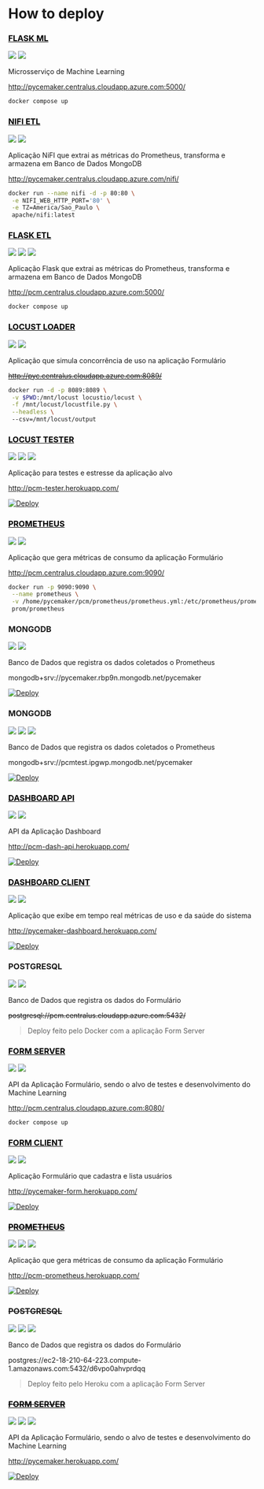 # How to deploy

### <a href="https://github.com/pycemaker/pycemaker-flask-ml" style="color: black">FLASK ML</a>
[<img src="https://img.shields.io/static/v1?label=&message=API&color=red">](<LINK>) [<img src="https://img.shields.io/static/v1?label=&message=AZURE-DIEGO&color=aqua">](<LINK>)

Microsserviço de Machine Learning

http://pycemaker.centralus.cloudapp.azure.com:5000/

```bash
docker compose up
```

### <a href="https://github.com/pycemaker/pycemaker-etl-flow" style="color: black">NIFI ETL</a>
[<img src="https://img.shields.io/static/v1?label=&message=GUI&color=blue">](<LINK>) [<img src="https://img.shields.io/static/v1?label=&message=AZURE-DIEGO&color=aqua">](<LINK>)

Aplicação NiFI que extrai as métricas do Prometheus, transforma e armazena em Banco de Dados MongoDB

http://pycemaker.centralus.cloudapp.azure.com/nifi/

```bash
docker run --name nifi -d -p 80:80 \
 -e NIFI_WEB_HTTP_PORT='80' \
 -e TZ=America/Sao_Paulo \
 apache/nifi:latest
```

### <a href="https://github.com/pycemaker/pycemaker-flask-etl" style="color: black">FLASK ETL</a>
[<img src="https://img.shields.io/static/v1?label=&message=API&color=red">](<LINK>) [<img src="https://img.shields.io/static/v1?label=&message=TESTER&color=gold">](<LINK>) [<img src="https://img.shields.io/static/v1?label=&message=AZURE-PEDRO&color=aqua">](<LINK>)

Aplicação Flask que extrai as métricas do Prometheus, transforma e armazena em Banco de Dados MongoDB

http://pcm.centralus.cloudapp.azure.com:5000/

```bash
docker compose up
```

### <a href="https://github.com/pycemaker/pycemaker-locust-loader" style="color: black">LOCUST LOADER</a>
[<img src="https://img.shields.io/static/v1?label=&message=EXEC&color=GREEN">](<LINK>) [<img src="https://img.shields.io/static/v1?label=&message=AZURE-GUILHERME&color=aqua">](<LINK>)

Aplicação que simula concorrência de uso na aplicação Formulário

~~http://pyc.centralus.cloudapp.azure.com:8089/~~

```bash
docker run -d -p 8089:8089 \
 -v $PWD:/mnt/locust locustio/locust \
 -f /mnt/locust/locustfile.py \
 --headless \ 
 --csv=/mnt/locust/output
```

### <a href="https://github.com/pycemaker/pycemaker-locust-tester" style="color: black">LOCUST TESTER</a>
[<img src="https://img.shields.io/static/v1?label=&message=GUI&color=blue">](<LINK>) [<img src="https://img.shields.io/static/v1?label=&message=TESTER&color=gold">](<LINK>) [<img src="https://img.shields.io/static/v1?label=&message=HEROKU-DIEGO&color=purple">](<LINK>)

Aplicação para testes e estresse da aplicação alvo

http://pcm-tester.herokuapp.com/

[![Deploy](https://img.shields.io/badge/Deploy_to_Heroku-%23430098.svg?style=for-the-badge&logo=heroku&logoColor=white)](https://heroku.com/deploy/?template=https://github.com/pycemaker/pycemaker-locust-tester)

### <a href="https://github.com/diegosilva789/pycemaker-prometheus" style="color: black">PROMETHEUS</a>
[<img src="https://img.shields.io/static/v1?label=&message=GUI&color=blue">](<LINK>) [<img src="https://img.shields.io/static/v1?label=&message=AZURE-PEDRO&color=aqua">](<LINK>)

Aplicação que gera métricas de consumo da aplicação Formulário

http://pcm.centralus.cloudapp.azure.com:9090/

```bash
docker run -p 9090:9090 \
 --name prometheus \
 -v /home/pycemaker/pcm/prometheus/prometheus.yml:/etc/prometheus/prometheus.yml \
 prom/prometheus
```

### MONGODB
[<img src="https://img.shields.io/static/v1?label=&message=DB&color=fuchsia">](<LINK>) [<img src="https://img.shields.io/static/v1?label=&message=ATLAS-DIEGO-OUTLOOK&color=greenyellow">](<LINK>)

Banco de Dados que registra os dados coletados o Prometheus

<a>mongodb+srv://pycemaker.rbp9n.mongodb.net/pycemaker</a>

[![Deploy](https://img.shields.io/badge/Deploy_to_Atlas-darkgreen?style=for-the-badge&logo=mongodb&logoColor=lime)](https://www.mongodb.com/cloud/atlas/register)

### MONGODB
[<img src="https://img.shields.io/static/v1?label=&message=DB&color=fuchsia">](<LINK>) [<img src="https://img.shields.io/static/v1?label=&message=TESTER&color=gold">](<LINK>) [<img src="https://img.shields.io/static/v1?label=&message=ATLAS-DIEGO-GMAIL&color=greenyellow">](<LINK>)

Banco de Dados que registra os dados coletados o Prometheus

<a>mongodb+srv://pcmtest.ipgwp.mongodb.net/pycemaker</a>

[![Deploy](https://img.shields.io/badge/Deploy_to_Atlas-darkgreen?style=for-the-badge&logo=mongodb&logoColor=lime)](https://www.mongodb.com/cloud/atlas/register)

### <a href="https://github.com/pycemaker/pycemaker-dashboard-api" style="color: black">DASHBOARD API</a>
[<img src="https://img.shields.io/static/v1?label=&message=API&color=red">](<LINK>) [<img src="https://img.shields.io/static/v1?label=&message=HEROKU-PEDRO&color=purple">](<LINK>)

API da Aplicação Dashboard

http://pcm-dash-api.herokuapp.com/

[![Deploy](https://img.shields.io/badge/Deploy_to_Heroku-%23430098.svg?style=for-the-badge&logo=heroku&logoColor=white)](https://heroku.com/deploy/?template=https://github.com/pycemaker/pycemaker-dashboard-api)

### <a href="https://github.com/pycemaker/pycemaker-dashboard-client" style="color: black">DASHBOARD CLIENT</a>
[<img src="https://img.shields.io/static/v1?label=&message=GUI&color=blue">](<LINK>) [<img src="https://img.shields.io/static/v1?label=&message=HEROKU-DIEGO&color=purple">](<LINK>)

Aplicação que exibe em tempo real métricas de uso e da saúde do sistema

http://pycemaker-dashboard.herokuapp.com/

[![Deploy](https://img.shields.io/badge/Deploy_to_Heroku-%23430098.svg?style=for-the-badge&logo=heroku&logoColor=white)](https://heroku.com/deploy/?template=https://github.com/pycemaker/pycemaker-dashboard-client)

### POSTGRESQL
[<img src="https://img.shields.io/static/v1?label=&message=DB&color=fuchsia">](<LINK>) [<img src="https://img.shields.io/static/v1?label=&message=HEROKU-DIEGO&color=purple">](<LINK>)

Banco de Dados que registra os dados do Formulário

~~<a>postgresql://pcm.centralus.cloudapp.azure.com:5432/</a>~~

> Deploy feito pelo Docker com a aplicação Form Server

### <a href="https://github.com/pycemaker/pycemaker-form-server" style="color: black">FORM SERVER</a>
[<img src="https://img.shields.io/static/v1?label=&message=API&color=red">](<LINK>) [<img src="https://img.shields.io/static/v1?label=&message=AZURE-PEDRO&color=aqua">](<LINK>)

API da Aplicação Formulário, sendo o alvo de testes e desenvolvimento do Machine Learning

http://pcm.centralus.cloudapp.azure.com:8080/

```bash
docker compose up
```

### <a href="https://github.com/pycemaker/pycemaker-form-client" style="color: black">FORM CLIENT</a>
[<img src="https://img.shields.io/static/v1?label=&message=GUI&color=blue">](<LINK>) [<img src="https://img.shields.io/static/v1?label=&message=HEROKU-PEDRO&color=purple">](<LINK>)

Aplicação Formulário que cadastra e lista usuários

http://pycemaker-form.herokuapp.com/

[![Deploy](https://img.shields.io/badge/Deploy_to_Heroku-%23430098.svg?style=for-the-badge&logo=heroku&logoColor=white)](https://heroku.com/deploy/?template=https://github.com/pycemaker/pycemaker-form-client)

### <a href="https://github.com/diegosilva789/pycemaker-prometheus" style="color: black">~~PROMETHEUS~~</a>
[<img src="https://img.shields.io/static/v1?label=&message=GUI&color=blue">](<LINK>) [<img src="https://img.shields.io/static/v1?label=&message=DESUSO&color=orange">](<LINK>) [<img src="https://img.shields.io/static/v1?label=&message=HEROKU-PEDRO&color=purple">](<LINK>)

Aplicação que gera métricas de consumo da aplicação Formulário

http://pcm-prometheus.herokuapp.com/

[![Deploy](https://img.shields.io/badge/Deploy_to_Heroku-%23430098.svg?style=for-the-badge&logo=heroku&logoColor=white)](https://heroku.com/deploy/?template=https://github.com/diegosilva789/pycemaker-prometheus)

### ~~POSTGRESQL~~
[<img src="https://img.shields.io/static/v1?label=&message=DB&color=fuchsia">](<LINK>) [<img src="https://img.shields.io/static/v1?label=&message=DESUSO&color=orange">](<LINK>) [<img src="https://img.shields.io/static/v1?label=&message=HEROKU-PEDRO&color=purple">](<LINK>)

Banco de Dados que registra os dados do Formulário

<a>postgres://ec2-18-210-64-223.compute-1.amazonaws.com:5432/d6vpo0ahvprdqq</a>

> Deploy feito pelo Heroku com a aplicação Form Server

### <a href="https://github.com/pycemaker/pycemaker-form-server" style="color: black">~~FORM SERVER~~</a>
[<img src="https://img.shields.io/static/v1?label=&message=API&color=red">](<LINK>) [<img src="https://img.shields.io/static/v1?label=&message=DESUSO&color=orange">](<LINK>) [<img src="https://img.shields.io/static/v1?label=&message=HEROKU-PEDRO&color=purple">](<LINK>)

API da Aplicação Formulário, sendo o alvo de testes e desenvolvimento do Machine Learning

http://pycemaker.herokuapp.com/

[![Deploy](https://img.shields.io/badge/Deploy_to_Heroku-%23430098.svg?style=for-the-badge&logo=heroku&logoColor=white)](https://heroku.com/deploy/?template=https://github.com/pycemaker/pycemaker-form-server)
